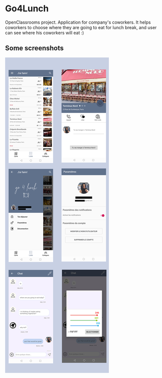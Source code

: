# Go4Lunch
OpenClassrooms project. Application for company's coworkers. It helps coworkers to choose where they are going to eat for lunch break, and user can see where his coworkers will eat :) 

## Some screenshots

![Documentation](https://github.com/Bbenforado/Go4Lunch/blob/master/doc_go_4_lunch.png)
